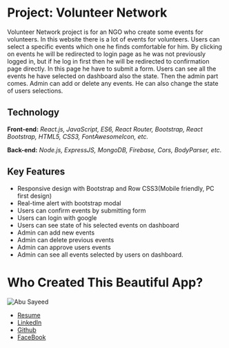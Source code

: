 # Project: Volunteer Network

Volunteer Network project is for an NGO who create some events for volunteers. In this website there is a lot of events for volunteers. Users can select a specific events which one he finds comfortable for him. By clicking on events he will be redirected to login page as he was not previously logged in, but if he log in first then he will be redirected to confirmation page directly. In this page he have to submit a form. Users can see all the events he have selected on dashboard also the state. Then the admin part comes. Admin can add or delete any events. He can also change the state of users selections.

## Technology

**Front-end:** *React.js, JavaScript, ES6, React Router, Bootstrap, React Bootstrap, HTML5, CSS3, FontAwesomeIcon, etc.*

**Back-end:** *Node.js, ExpressJS, MongoDB, Firebase, Cors, BodyParser, etc.*

## Key Features

- Responsive design with Bootstrap and Row 
CSS3(Mobile friendly, PC first design)
- Real-time alert with bootstrap modal
- Users can confirm events by submitting form
- Users can login with google
- Users can see state of his selected 
events on dashboard
- Admin can add new events
- Admin can delete previous events
- Admin can approve users events
- Admin can see all events selected 
by users on dashboard.

# Who Created This Beautiful App?
![Abu Sayeed](https://scontent.fdac27-1.fna.fbcdn.net/v/t1.0-9/116144102_294786958613864_720728469351671984_n.jpg?_nc_cat=100&ccb=2&_nc_sid=174925&_nc_ohc=0rHAlPe7pOgAX-H9_Oj&_nc_ht=scontent.fdac27-1.fna&oh=76c303254fb36cf1f9b07562904b0ff7&oe=5FC28D00)
- [Resume](https://drive.google.com/file/d/1n_WyOpWTddo8uBbx_PLidPB8ZviP1vBQ/view)
- [LinkedIn](https://www.linkedin.com/in/abusayeed95/)
- [Github](https://github.com/ahmedmusa995/)
- [FaceBook](https://www.facebook.com/sayeed.sayem.95/)